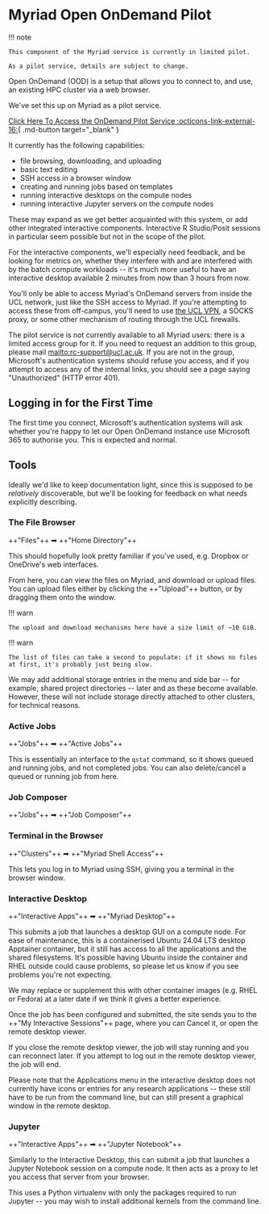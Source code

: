 # Myriad Open OnDemand Pilot

!!! note

    This component of the Myriad service is currently in limited pilot.
    
    As a pilot service, details are subject to change.

Open OnDemand (OOD) is a setup that allows you to connect to, and use, an existing HPC cluster via a web browser.

We've set this up on Myriad as a pilot service.

[Click Here To Access the OnDemand Pilot Service :octicons-link-external-16:](https://ood.myriad.rc.ucl.ac.uk/){ .md-button target="_blank" }

It currently has the following capabilities:

 - file browsing, downloading, and uploading
 - basic text editing
 - SSH access in a browser window
 - creating and running jobs based on templates
 - running interactive desktops on the compute nodes
 - running interactive Jupyter servers on the compute nodes

These may expand as we get better acquainted with this system, or add other integrated interactive components. Interactive R Studio/Posit sessions in particular seem possible but not in the scope of the pilot.

For the interactive components, we'll especially need feedback, and be looking for metrics on, whether they interfere with and are interfered with by the batch compute workloads -- it's much more useful to have an interactive desktop available 2 minutes from now than 3 hours from now.

You'll only be able to access Myriad's OnDemand servers from inside the UCL network, just like the SSH access to Myriad. If you're attempting to access these from off-campus, you'll need to use [the UCL VPN](https://www.ucl.ac.uk/isd/services/get-connected/ucl-virtual-private-network-vpn/), a SOCKS proxy, or some other mechanism of routing through the UCL firewalls.

The pilot service is not currently available to all Myriad users: there is a limited access group for it. If you need to request an addition to this group, please mail <mailto:rc-support@ucl.ac.uk>. If you are not in the group, Microsoft's authentication systems should refuse you access, and if you attempt to access any of the internal links, you should see a page saying "Unauthorized" (HTTP error 401).

## Logging in for the First Time

The first time you connect, Microsoft's authentication systems will ask whether you're happy to let our Open OnDemand instance use Microsoft 365 to authorise you. This is expected and normal.

## Tools

Ideally we'd like to keep documentation light, since this is supposed to be *relatively* discoverable, but we'll be looking for feedback on what needs explicitly describing.

### The File Browser

++"Files"++ ➡ ++"Home Directory"++ 

This should hopefully look pretty familiar if you've used, e.g. Dropbox or OneDrive's web interfaces.

From here, you can view the files on Myriad, and download or upload files. You can upload files either by clicking the ++"Upload"++ button, or by dragging them onto the window.

!!! warn

    The upload and download mechanisms here have a size limit of ~10 GiB.

<!-- ^-- this is changeable, see: https://osc.github.io/ood-documentation/latest/customizations.html#set-upload-limits -->
!!! warn

    The list of files can take a second to populate: if it shows no files at first, it's probably just being slow.


We may add additional storage entries in the menu and side bar -- for example, shared project directories -- later and as these become available.  However, these will not include storage directly attached to other clusters, for technical reasons.

### Active Jobs

++"Jobs"++ ➡ ++"Active Jobs"++

This is essentially an interface to the `qstat` command, so it shows queued and running jobs, and not completed jobs. You can also delete/cancel a queued or running job from here.

### Job Composer

++"Jobs"++ ➡ ++"Job Composer"++

### Terminal in the Browser

++"Clusters"++ ➡ ++"Myriad Shell Access"++

This lets you log in to Myriad using SSH, giving you a terminal in the browser window.

### Interactive Desktop

++"Interactive Apps"++ ➡ ++"Myriad Desktop"++

This submits a job that launches a desktop GUI on a compute node. For ease of maintenance, this is a containerised Ubuntu 24.04 LTS desktop Apptainer container, but it still has access to all the applications and the shared filesystems. It's possible having Ubuntu inside the container and RHEL outside could cause problems, so please let us know if you see problems you're not expecting.

We may replace or supplement this with other container images (e.g. RHEL or Fedora) at a later date if we think it gives a better experience.

Once the job has been configured and submitted, the site sends you to the ++"My Interactive Sessions"++ page, where you can Cancel it, or open the remote desktop viewer.

If you close the remote desktop viewer, the job will stay running and you can reconnect later. If you attempt to log out in the remote desktop viewer, the job will end.

Please note that the Applications menu in the interactive desktop does not currently have icons or entries for any research applications -- these still have to be run from the command line, but can still present a graphical window in the remote desktop.

### Jupyter

++"Interactive Apps"++ ➡ ++"Jupyter Notebook"++

Similarly to the Interactive Desktop, this can submit a job that launches a Jupyter Notebook session on a compute node. It then acts as a proxy to let you access that server from your browser.

This uses a Python virtualenv with only the packages required to run Jupyter -- you may wish to install additional kernels from the command line.

